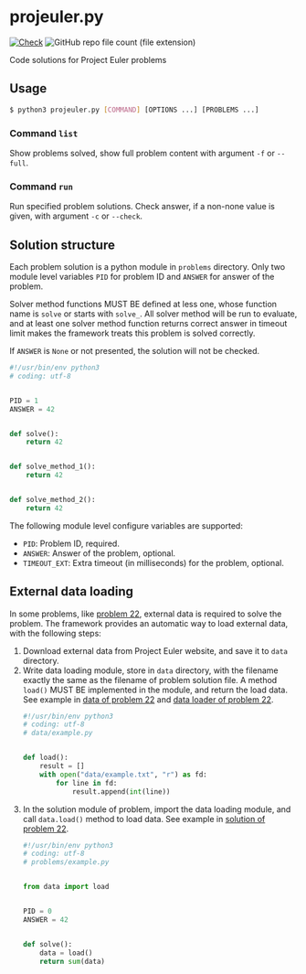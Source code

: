 # projeuler.py

[![Check](https://github.com/flily/projeuler.py/actions/workflows/ci.yaml/badge.svg)](https://github.com/flily/projeuler.py/actions/workflows/ci.yaml)
![GitHub repo file count (file extension)](https://img.shields.io/github/directory-file-count/flily/projeuler.py/problems?label=Solved)

Code solutions for Project Euler problems


## Usage
```bash
$ python3 projeuler.py [COMMAND] [OPTIONS ...] [PROBLEMS ...]
```

### Command `list`

Show problems solved, show full problem content  with argument `-f` or `--full`.

### Command `run`

Run specified problem solutions. Check answer, if a non-none value is given, with argument `-c` or
`--check`.

## Solution structure

Each problem solution is a python module in `problems` directory. Only two module level variables
`PID` for problem ID and `ANSWER` for answer of the problem.

Solver method functions MUST BE defined at less one, whose function name is `solve` or starts with
`solve_`. All solver method will be run to evaluate, and at least one solver method function
returns correct answer in timeout limit makes the framework treats this problem is solved correctly.

If `ANSWER` is `None` or not presented, the solution will not be checked.

```python
#!/usr/bin/env python3
# coding: utf-8


PID = 1
ANSWER = 42


def solve():
    return 42


def solve_method_1():
    return 42


def solve_method_2():
    return 42


```

The following module level configure variables are supported:
- `PID`: Problem ID, required.
- `ANSWER`: Answer of the problem, optional.
- `TIMEOUT_EXT`: Extra timeout (in milliseconds) for the problem, optional.


## External data loading

In some problems, like [problem 22](problems/p0022.py), external data is required to
solve the problem. The framework provides an automatic way to load external data, with the
following steps:

1.  Download external data from Project Euler website, and save it to `data` directory.
2.  Write data loading module, store in `data` directory, with the filename exactly the same as
    the filename of problem solution file. A method `load()` MUST BE implemented in the module, and
    return the load data. See example in [data of problem 22](data/p0022.txt) and
    [data loader of problem 22](data/p0022.py).
    ```python
    #!/usr/bin/env python3
    # coding: utf-8
    # data/example.py
    
    
    def load():
        result = []
        with open("data/example.txt", "r") as fd:
            for line in fd:
                result.append(int(line))
    ```
3.  In the solution module of problem, import the data loading module, and call `data.load()`
    method to load data. See example in [solution of problem 22](problems/p0022.py).
    ```python
    #!/usr/bin/env python3
    # coding: utf-8
    # problems/example.py
    
    
    from data import load
    
    
    PID = 0
    ANSWER = 42
    
    
    def solve():
        data = load()
        return sum(data)
    ```
